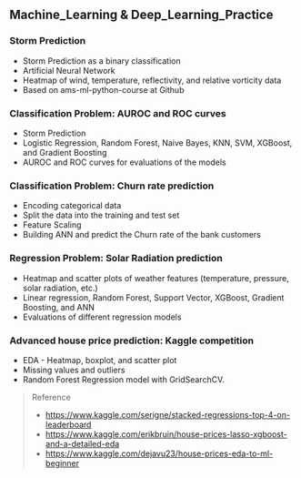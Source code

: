 ## Machine_Learning & Deep_Learning_Practice

### Storm Prediction 
* Storm Prediction as a binary classification 
* Artificial Neural Network
* Heatmap of wind, temperature, reflectivity, and relative vorticity data
* Based on ams-ml-python-course at Github

### Classification Problem: AUROC and ROC curves
* Storm Prediction
* Logistic Regression, Random Forest, Naive Bayes, KNN, SVM, XGBoost, and Gradient Boosting
* AUROC and ROC curves for evaluations of the models

### Classification Problem: Churn rate prediction
* Encoding categorical data
* Split the data into the training and test set
* Feature Scaling
* Building ANN and predict the Churn rate of the bank customers

### Regression Problem: Solar Radiation prediction
* Heatmap and scatter plots of weather features (temperature, pressure, solar radiation, etc.)
* Linear regression, Random Forest, Support Vector, XGBoost, Gradient Boosting, and ANN
* Evaluations of different regression models

### Advanced house price prediction: Kaggle competition
* EDA - Heatmap, boxplot, and scatter plot
* Missing values and outliers
* Random Forest Regression model with GridSearchCV.
> Reference 
> - https://www.kaggle.com/serigne/stacked-regressions-top-4-on-leaderboard
> - https://www.kaggle.com/erikbruin/house-prices-lasso-xgboost-and-a-detailed-eda
> - https://www.kaggle.com/dejavu23/house-prices-eda-to-ml-beginner
